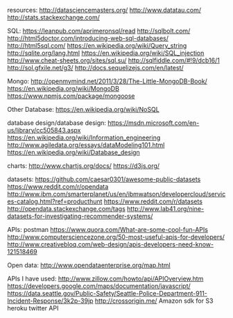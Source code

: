 resources:
http://datasciencemasters.org/
http://www.datatau.com/
http://stats.stackexchange.com/



SQL:
https://leanpub.com/aprimeronsql/read
http://sqlbolt.com/
http://html5doctor.com/introducing-web-sql-databases/
http://html5sql.com/
https://en.wikipedia.org/wiki/Query_string
http://sqlite.org/lang.html
https://en.wikipedia.org/wiki/SQL_injection 
http://www.cheat-sheets.org/sites/sql.su/
http://sqlfiddle.com/#!9/dcb16/1
http://sol.gfxile.net/g3/
http://docs.sequelizejs.com/en/latest/

Mongo:
http://openmymind.net/2011/3/28/The-Little-MongoDB-Book/
https://en.wikipedia.org/wiki/MongoDB
https://www.npmjs.com/package/mongoose

Other Database:
https://en.wikipedia.org/wiki/NoSQL



database design/database design:
https://msdn.microsoft.com/en-us/library/cc505843.aspx
https://en.wikipedia.org/wiki/Information_engineering
http://www.agiledata.org/essays/dataModeling101.html
https://en.wikipedia.org/wiki/Database_design













charts:
http://www.chartjs.org/docs/
https://d3js.org/

datasets:
https://github.com/caesar0301/awesome-public-datasets
https://www.reddit.com/r/opendata
http://www.ibm.com/smarterplanet/us/en/ibmwatson/developercloud/services-catalog.html?ref=producthunt
https://www.reddit.com/r/datasets   
http://opendata.stackexchange.com/tags 
http://www.lab41.org/nine-datasets-for-investigating-recommender-systems/

APIs:
postman
https://www.quora.com/What-are-some-cool-fun-APIs 
http://www.computersciencezone.org/50-most-useful-apis-for-developers/ 
http://www.creativebloq.com/web-design/apis-developers-need-know-121518469

Open data:
http://www.opendataenterprise.org/map.html

APIs I have used:
http://www.zillow.com/howto/api/APIOverview.htm
https://developers.google.com/maps/documentation/javascript/
https://data.seattle.gov/Public-Safety/Seattle-Police-Department-911-Incident-Response/3k2p-39jp
http://crossorigin.me/
Amazon sdk for S3
heroku
twitter API
